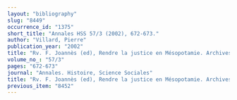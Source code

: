 ```yaml
---
layout: "bibliography"
slug: "8449"
occurrence_id: "1375"
short_title: "Annales HSS 57/3 (2002), 672-673."
author: "Villard, Pierre"
publication_year: "2002"
title: "Rv. F. Joannès (ed), Rendre la justice en Mésopotamie. Archives judiciaires du Proche-Orient ancien. Saint-Denis 2000."
volume_no_: "57/3"
pages: "672-673"
journal: "Annales. Histoire, Science Sociales"
title: "Rv. F. Joannès (ed), Rendre la justice en Mésopotamie. Archives judiciaires du Proche-Orient ancien. Saint-Denis 2000."
previous_item: "8452"
---
```

